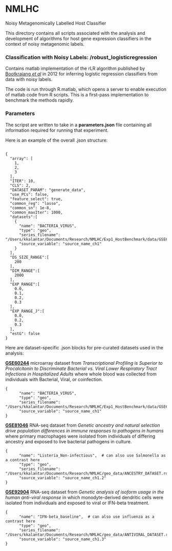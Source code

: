 # NMLHC
Noisy Metagenomically Labelled Host Classifier

This directory contains all scripts associated with the analysis and development of algorithms for host gene expression classifiers in the context of noisy metagenomic labels.



### Classification with Noisy Labels: /robust_logisticregression 
Contains matlab implementation of the rLR algorithm published by [Bootkrajang _et al_](http://www.cs.science.cmu.ac.th/person/jakramate/) in 2012 for inferring logistic regression classifiers from data with noisy labels.

The code is run through R.matlab, which opens a server to enable execution of matlab code from R scripts. This is a first-pass implementation to benchmark the methods rapidly.


### Parameters 

The scripst are written to take in a **parameters.json** file containing all information required for running that experiment.

Here is an example of the overall .json structure:

```

{
  "array": [
    1,
    2,
    3
  ],
  "ITER": 10,
  "CLS": 2,
  "DATASET_PARAM": "generate_data",
  "use_PCs": false,
  "feature_select": true,
  "common_reg": "lasso",
  "common_sn": 1e-8,
  "common_maxIter": 1000,
  "datasets":[
    {
      "name": "BACTERIA_VIRUS",
      "type": "geo",
      "series_filename": "/Users/kkalantar/Documents/Research/NMLHC/Exp1_HostBenchmark/data/GSE60244_series_matrix.txt",
      "source_variable": "source_name_ch1"
    }
  ],
  "DS_SIZE_RANGE":[
    200
  ],
  "DIM_RANGE":[
    2000
  ],
  "EXP_RANGE":[
    0.0,
    0.1,
    0.2,
    0.3
  ],
  "EXP_RANGE_J":[
    0.0,
    0.2,
    0.3
  ],
  "estG": false
}

```


Here are dataset-specific .json blocks for pre-curated datasets used in the analysis:

[**GSE60244**](https://www.ncbi.nlm.nih.gov/geo/query/acc.cgi?acc=GSE60244) microarray dataset from _Transcriptional Profiling is Superior to Procalcitonin to Discriminate Bacterial vs. Viral Lower Respiratory Tract Infections in Hospitalized Adults_ where whole blood was collected from individuals with Bacterial, Viral, or coinfection.

```
{
      "name": "BACTERIA_VIRUS",
      "type": "geo",
      "series_filename": "/Users/kkalantar/Documents/Research/NMLHC/Exp1_HostBenchmark/data/GSE60244_series_matrix.txt",
      "source_variable": "source_name_ch1"
}
```

[**GSE81046**](https://www.ncbi.nlm.nih.gov/geo/query/acc.cgi?acc=GSE81046) RNA-seq dataset from _Genetic ancestry and natural selection drive population differences in immune responses to pathogens in humans_ where primary macrophages were isolated from individuals of differing ancestry and exposed to live bacterial pathogens in culture.

```
{
      "name": "Listeria_Non-infectious",  # can also use Salmonella as a contrast here
      "type": "geo",
      "series_filename": "/Users/kkalantar/Documents/Research/NMLHC/geo_data/ANCESTRY_DATASET.rds",
      "source_variable": "source_name_ch1.2"
}
```

[**GSE92904**](https://www.ncbi.nlm.nih.gov/geo/query/acc.cgi?acc=GSE92904) RNA-seq dataset from _Genetic analysis of isoform usage in the human anti-viral response_ in which monodyte-derived dendritic cells were isolated from individuals and exposed to viral or IFN-beta treatment.

```
{
      "name": "IFN-beta_baseline",  # can also use influenza as a contrast here
      "type": "geo",
      "series_filename": "/Users/kkalantar/Documents/Research/NMLHC/geo_data/ANTIVIRAL_DATASET.rds",
      "source_variable": "source_name_ch1.3"
}
```


